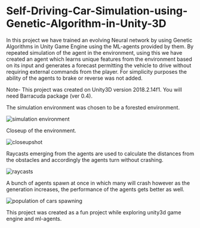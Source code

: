 # Self-Driving-Car-Simulation-using-Genetic-Algorithm-in-Unity-3D
In this project we have trained an evolving Neural network by using Genetic Algorithms in Unity Game Engine using the ML-agents provided by them. By repeated simulation of the agent in the environment, using this we have created an agent which learns unique features from the environment based on its input and generates a forecast permitting the vehicle to drive without requiring external commands from the player. For simplicity purposes the ability of the agents to brake or reverse was not added.

Note- This project was created on Unity3D version 2018.2.14f1. You will need Barracuda package (ver 0.4).

The simulation environment was chosen to be a forested environment.

![simulation environment](https://user-images.githubusercontent.com/64498789/91141920-adfdd880-e6cd-11ea-9bd3-e029d4dec871.png)

Closeup of the environment.

![closeupshot](https://user-images.githubusercontent.com/64498789/91141813-a76f6100-e6cd-11ea-8d9b-af1dc5e170de.jpg)

Raycasts emerging from the agents are used to calculate the distances from the obstacles and accordingly the agents turn without crashing.

![raycasts](https://user-images.githubusercontent.com/64498789/91141854-a9d1bb00-e6cd-11ea-9cc7-d0209264b353.png)

A bunch of agents spawn at once in which many will crash however as the generation increases, the performance of the agents gets better as well.

![population of cars spawning](https://user-images.githubusercontent.com/64498789/91141841-a9392480-e6cd-11ea-807d-250cc66a00c9.jpg)

This project was created as a fun project while exploring unity3d game engine and ml-agents.
